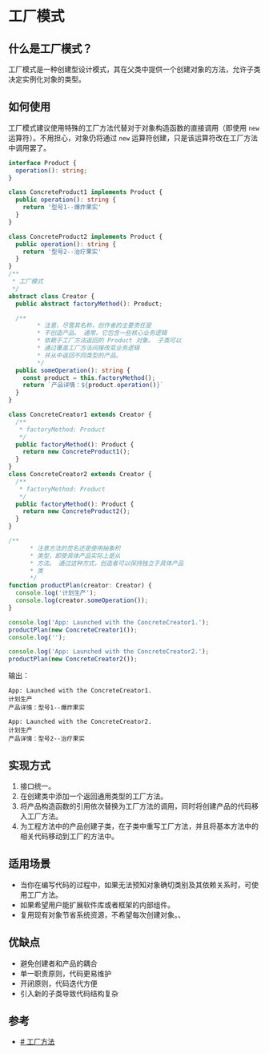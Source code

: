 # 工厂模式



## 什么是工厂模式？

工厂模式是一种创建型设计模式，其在父类中提供一个创建对象的方法，允许子类决定实例化对象的类型。

## 如何使用

工厂模式建议使用特殊的工厂方法代替对于对象构造函数的直接调用（即使用 `new` 运算符）。不用担心，对象仍将通过 `new` 运算符创建，只是该运算符改在工厂方法中调用罢了。

```ts
interface Product {
  operation(): string;
}

class ConcreteProduct1 implements Product {
  public operation(): string {
    return '型号1--爆炸果实'
  }
}

class ConcreteProduct2 implements Product {
  public operation(): string {
    return '型号2--治疗果实'
  }
}
/**
 * 工厂模式
 */
abstract class Creator {
  public abstract factoryMethod(): Product;

  /**
        * 注意，尽管其名称，创作者的主要责任是
        * 不创造产品。 通常，它包含一些核心业务逻辑
        * 依赖于工厂方法返回的 Product 对象。 子类可以
        * 通过覆盖工厂方法间接改变业务逻辑
        * 并从中返回不同类型的产品。
        */
  public someOperation(): string {
    const product = this.factoryMethod();
    return `产品详情：${product.operation()}`
  }
}

class ConcreteCreator1 extends Creator {
  /**
   * factoryMethod: Product
   */
  public factoryMethod(): Product {
    return new ConcreteProduct1();
  }
}
class ConcreteCreator2 extends Creator {
  /**
   * factoryMethod: Product
   */
  public factoryMethod(): Product {
    return new ConcreteProduct2();
  }
}

/**
      * 注意方法的签名还是使用抽象积
      * 类型，即使具体产品实际上是从
      * 方法。 通过这种方式，创造者可以保持独立于具体产品
      * 类
      */
function productPlan(creator: Creator) {
  console.log('计划生产');
  console.log(creator.someOperation());
}

console.log('App: Launched with the ConcreteCreator1.');
productPlan(new ConcreteCreator1());
console.log('');

console.log('App: Launched with the ConcreteCreator2.');
productPlan(new ConcreteCreator2());
```

输出：

```
App: Launched with the ConcreteCreator1.
计划生产
产品详情：型号1--爆炸果实

App: Launched with the ConcreteCreator2.
计划生产
产品详情：型号2--治疗果实
```



## 实现方式

1. 接口统一。
2. 在创建类中添加一个返回通用类型的工厂方法。
3. 将产品构造函数的引用依次替换为工厂方法的调用，同时将创建产品的代码移入工厂方法。
4. 为工程方法中的产品创建子类，在子类中重写工厂方法，并且将基本方法中的相关代码移动到工厂的方法中。

## 适用场景

- 当你在编写代码的过程中，如果无法预知对象确切类别及其依赖关系时，可使用工厂方法。
- 如果希望用户能扩展软件库或者框架的内部组件。
- 复用现有对象节省系统资源，不希望每次创建对象。、

## 优缺点

- 避免创建者和产品的耦合
- 单一职责原则，代码更易维护
- 开闭原则，代码迭代方便
- 引入新的子类导致代码结构复杂

## 参考

- [# 工厂方法](https://refactoringguru.cn/design-patterns/factory-method/typescript/example#lang-features)